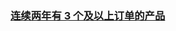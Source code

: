 ### [连续两年有 3 个及以上订单的产品](https://leetcode-cn.com/problems/products-with-three-or-more-orders-in-two-consecutive-years)

